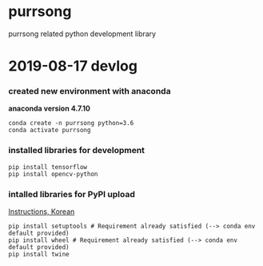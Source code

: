 # purrsong
purrsong related python development library


# 2019-08-17 devlog
### created new environment with anaconda
__anaconda version 4.7.10__
```
conda create -n purrsong python=3.6
conda activate purrsong
```

### installed libraries for development ###
```
pip install tensorflow
pip install opencv-python
```

### intalled libraries for PyPI upload ###
[Instructions, Korean](https://medium.com/@onlytojay/%ED%8C%8C%EC%9D%B4%EC%8D%AC-%EB%B0%B0%ED%8F%AC-%ED%8C%A8%ED%82%A4%EC%A7%80-%EB%A7%8C%EB%93%A4%EA%B8%B0-%EC%A4%91%EA%B0%84%EA%B2%80%ED%86%A0-a2dade70c247)
```
pip install setuptools # Requirement already satisfied (--> conda env default provided)
pip install wheel # Requirement already satisfied (--> conda env default provided)
pip install twine
```

